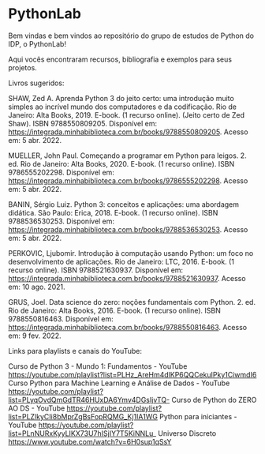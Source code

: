 # PythonLab

Bem vindas e bem vindos ao repositório do grupo de estudos de Python do IDP, o PythonLab! 

Aqui vocês encontraram recursos, bibliografia e exemplos para seus projetos. 

Livros sugeridos:

SHAW, Zed A. Aprenda Python 3 do jeito certo: uma introdução muito simples ao incrível mundo dos computadores e da codificação. Rio de Janeiro: Alta Books, 2019. E-book. (1 recurso online). (Jeito certo de Zed Shaw). ISBN 9788550809205. Disponível em: https://integrada.minhabiblioteca.com.br/books/9788550809205. Acesso em: 5 abr. 2022. 

MUELLER, John Paul. Começando a programar em Python para leigos. 2. ed. Rio de Janeiro: Alta Books, 2020. E-book. (1 recurso online). ISBN 9786555202298. Disponível em: https://integrada.minhabiblioteca.com.br/books/9786555202298. Acesso em: 5 abr. 2022. 

BANIN, Sérgio Luiz. Python 3: conceitos e aplicações: uma abordagem didática. São Paulo: Erica, 2018. E-book. (1 recurso online). ISBN 9788536530253. Disponível em: https://integrada.minhabiblioteca.com.br/books/9788536530253. Acesso em: 5 abr. 2022. 

PERKOVIC, Ljubomir. Introdução à computação usando Python: um foco no desenvolvimento de aplicações. Rio de Janeiro: LTC, 2016. E-book. (1 recurso online). ISBN 9788521630937. Disponível em: https://integrada.minhabiblioteca.com.br/books/9788521630937. Acesso em: 10 ago. 2021.

GRUS, Joel. Data science do zero: noções fundamentais com Python. 2. ed. Rio de Janeiro: Alta Books, 2016. E-book. (1 recurso online). ISBN 9788550816463. Disponível em: https://integrada.minhabiblioteca.com.br/books/9788550816463. Acesso em: 9 fev. 2022. 

Links para playlists e canais do YouTube:

Curso de Python 3 - Mundo 1: Fundamentos - YouTube
https://youtube.com/playlist?list=PLHz_AreHm4dlKP6QQCekuIPky1CiwmdI6 
Curso Python para Machine Learning e Análise de Dados - YouTube
https://youtube.com/playlist?list=PLyqOvdQmGdTR46HUxDA6Ymv4DGsIjvTQ- 
Curso de Python do ZERO AO DS - YouTube
https://youtube.com/playlist?list=PLZlkyCIi8bMprZgBsFopRQMG_Kj1IA1WG 
Python para iniciantes - YouTube
https://youtube.com/playlist?list=PLnNURxKyyLIKX73U7hISjIY7T5KiNNLu_
Universo Discreto
https://www.youtube.com/watch?v=6H0sup1qSsY
